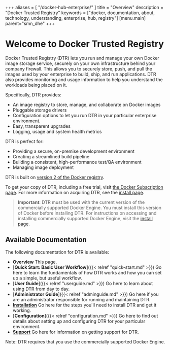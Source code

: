 
+++
aliases = [ "/docker-hub-enterprise/" ]
title = "Overview"
description = "Docker Trusted Registry"
keywords = ["docker, documentation, about, technology, understanding, enterprise, hub,  registry"]
[menu.main]
parent="smn_dhe"
+++



# Welcome to Docker Trusted Registry

Docker Trusted Registry (DTR) lets you run and manage your own Docker image
storage service, securely on your own infrastructure behind your company
firewall. This allows you to securely store, push, and pull the images used by
your enterprise to build, ship, and run applications. DTR also provides
monitoring and usage information to help you understand the workloads being
placed on it.

Specifically, DTR provides:

* An image registry to store, manage, and collaborate on Docker images
* Pluggable storage drivers
* Configuration options to let you run DTR in your particular enterprise
environment.
* Easy, transparent upgrades
* Logging, usage and system health metrics

DTR is perfect for:

* Providing a secure, on-premise development environment
* Creating a streamlined build pipeline
* Building a consistent, high-performance test/QA environment
* Managing image deployment

DTR is built on [version 2 of the Docker registry](https://github.com/docker/distribution).

To get your copy of DTR, including a free trial, visit [the Docker Subscription page](https://hub-beta.docker.com/enterprise/). For more information on acquiring DTR, see the [install page](/docker-trusted-registry/install/).

>   **Important**: DTR must be used with the current version of the commercially
>   supported Docker Engine. You must install this version of Docker before
>   installing DTR. For instructions on accessing and installing commercially
>   supported Docker Engine, visit the [install page](/docker-trusted-registry/install#download-the-commercially-supported-docker-engine-installation-script).

## Available Documentation

The following documentation for DTR is available:

* **Overview** This page.
* [**Quick Start: Basic User Workflow**]({{< relref "quick-start.md" >}}) Go here to learn the
fundamentals of how DTR works and how you can set up a simple, but useful
workflow.
* [**User Guide**]({{< relref "userguide.md" >}}) Go here to learn about using DTR from day to
day.
* [**Administrator Guide**]({{< relref "adminguide.md" >}}) Go here if you are an administrator
responsible for running and maintaining DTR.
* [**Installation**](/docker-trusted-registry/install/) Go here for the steps you'll need to install
DTR and get it working.
* [**Configuration**]({{< relref "configuration.md" >}}) Go here to find out details about
setting up and configuring DTR for your particular environment.
* [**Support**](/docker-trusted-registry/install/) Go here for information on getting support for
DTR.

Note: DTR requires that you use the commercially supported Docker Engine.
